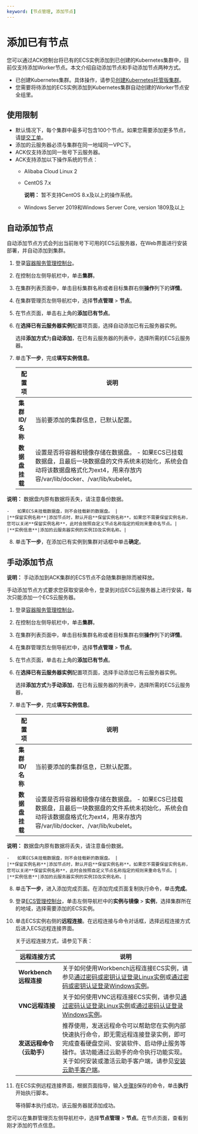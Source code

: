 ```yaml
---
keyword: [节点管理, 添加节点]
---
```


# 添加已有节点

您可以通过ACK控制台将已有的ECS实例添加到已创建的Kubernetes集群中，目前仅支持添加Worker节点。本文介绍自动添加节点和手动添加节点两种方式。

-   已创建Kubernetes集群。具体操作，请参见[创建Kubernetes托管版集群](/cn.zh-CN/Kubernetes集群用户指南/集群/创建集群/创建Kubernetes托管版集群.md)。
-   您需要将待添加的ECS实例添加到Kubernetes集群自动创建的Worker节点安全组里。

## 使用限制

-   默认情况下，每个集群中最多可包含100个节点。如果您需要添加更多节点，请[提交工单](https://selfservice.console.aliyun.com/ticket/createIndex)。
-   添加的云服务器必须与集群在同一地域同一VPC下。
-   ACK仅支持添加同一账号下云服务器。
-   ACK支持添加以下操作系统的节点：
    -   Alibaba Cloud Linux 2
    -   CentOS 7.x

        **说明：** 暂不支持CentOS 8.x及以上的操作系统。

    -   Windows Server 2019和Windows Server Core, version 1809及以上

## 自动添加节点

自动添加节点方式会列出当前账号下可用的ECS云服务器，在Web界面进行安装部署，并自动添加到集群。

1.  登录[容器服务管理控制台](https://cs.console.aliyun.com)。

2.  在控制台左侧导航栏中，单击**集群**。

3.  在集群列表页面中，单击目标集群名称或者目标集群右侧**操作**列下的**详情**。

4.  在集群管理页左侧导航栏中，选择**节点管理** \> **节点**。

5.  在节点页面，单击右上角的**添加已有节点**。

6.  在**选择已有云服务器实例**配置项页面，选择自动添加已有云服务器实例。

    选择**添加方式**为**自动添加**，在已有云服务器的列表中，选择所需的ECS云服务器。

7.  单击**下一步**，完成**填写实例信息**。

    |配置项|说明|
    |---|--|
    |**集群ID/名称**|当前要添加的集群信息，已默认配置。|
    |**数据盘挂载**|设置是否将容器和镜像存储在数据盘。    -   如果ECS已挂载数据盘，且最后一块数据盘的文件系统未初始化，系统会自动将该数据盘格式化为ext4，用来存放内容/var/lib/docker、/var/lib/kubelet。

**说明：** 数据盘内原有数据将丢失，请注意备份数据。

    -   如果ECS未挂载数据盘，则不会挂载新的数据盘。 |
    |**保留实例名称**|添加节点时，默认开启**保留实例名称**。如果您不需要保留实例名称，您可以关闭**保留实例名称**，此时会按照自定义节点名称指定的规则来重命名节点。|
    |**实例信息**|添加的云服务器实例的实例ID及实例名称。|

8.  单击**下一步**，在添加已有实例到集群对话框中单击**确定**。


## 手动添加节点

**说明：** 手动添加到ACK集群的ECS节点不会随集群删除而被释放。

手动添加节点方式要求您获取安装命令，登录到对应ECS云服务器上进行安装，每次只能添加一个ECS云服务器。

1.  登录[容器服务管理控制台](https://cs.console.aliyun.com)。

2.  在控制台左侧导航栏中，单击**集群**。

3.  在集群列表页面中，单击目标集群名称或者目标集群右侧**操作**列下的**详情**。

4.  在集群管理页左侧导航栏中，选择**节点管理** \> **节点**。

5.  在节点页面，单击右上角的**添加已有节点**。

6.  在**选择已有云服务器实例**配置项页面，选择手动添加已有云服务器实例。

    选择**添加方式**为**手动添加**，在已有云服务器的列表中，选择所需的ECS云服务器，

7.  单击**下一步**，完成**填写实例信息**。

    |配置项|说明|
    |---|--|
    |**集群ID/名称**|当前要添加的集群信息，已默认配置。|
    |**数据盘挂载**|设置是否将容器和镜像存储在数据盘。    -   如果ECS已挂载数据盘，且最后一块数据盘的文件系统未初始化，系统会自动将该数据盘格式化为ext4，用来存放内容/var/lib/docker、/var/lib/kubelet。

**说明：** 数据盘内原有数据将丢失，请注意备份数据。

    -   如果ECS未挂载数据盘，则不会挂载新的数据盘。 |
    |**保留实例名称**|添加节点时，默认开启**保留实例名称**。如果您不需要保留实例名称，您可以关闭**保留实例名称**，此时会按照自定义节点名称指定的规则来重命名节点。|
    |**实例信息**|添加的云服务器实例的实例ID及实例名称。|

8.  单击**下一步**，进入添加完成页面。在添加完成页面复制执行命令，单击**完成**。

9.  登录[ECS管理控制台](https://ecs.console.aliyun.com)，单击左侧导航栏中的**实例与镜像** \> **实例**，选择集群所在的地域，选择需要添加的ECS实例。

10. 单击ECS实例右侧的**远程连接**。在远程连接与命令对话框，选择远程连接方式后进入ECS远程连接界面。

    关于远程连接方式，请参见下表：

    |远程连接方式|说明|
    |------|--|
    |**Workbench远程连接**|关于如何使用Workbench远程连接ECS实例，请参见[通过密码或密钥认证登录Linux实例](/cn.zh-CN/实例/连接实例/使用Workbench连接实例/通过密码或密钥认证登录Linux实例.md)或[通过密码或密钥认证登录Windows实例](/cn.zh-CN/实例/连接实例/使用Workbench连接实例/通过密码或密钥认证登录Windows实例.md)。|
    |**VNC远程连接**|关于如何使用VNC远程连接ECS实例，请参见[通过密码认证登录Linux实例](/cn.zh-CN/实例/连接实例/使用VNC连接实例/通过密码认证登录Linux实例.md)或[通过密码认证登录Windows实例](/cn.zh-CN/实例/连接实例/使用VNC连接实例/通过密码认证登录Windows实例.md)。|
    |**发送远程命令（云助手）**|推荐使用，发送远程命令可以帮助您在实例内部快速执行命令，即无需远程连接登录实例，即可完成查看硬盘空间、安装软件、启动停止服务等操作。该功能通过云助手的命令执行功能实现。关于如何安装或激活云助手客户端，请参见[安装云助手客户端](/cn.zh-CN/运维与监控/云助手/配置云助手客户端/安装云助手客户端.md)。|

11. 在ECS实例远程连接界面，根据页面指导，输入[步骤8](#step_7cz_ibv_9eb)保存的命令，单击**执行**开始执行脚本。

    等待脚本执行成功，该云服务器就添加成功。


您可以在集群管理页左侧导航栏中，选择**节点管理** \> **节点**。在节点页面，查看到刚才添加的节点信息。

